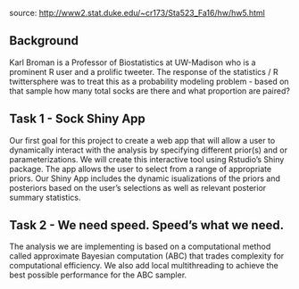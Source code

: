 

source: http://www2.stat.duke.edu/~cr173/Sta523_Fa16/hw/hw5.html


## Background

Karl Broman is a Professor of Biostatistics at UW-Madison who is a prominent R user and a prolific tweeter. The response of the statistics / R twittersphere was to treat this as a probability modeling problem - based on that sample how many total socks are there and what proportion are paired? 


## Task 1 - Sock Shiny App

Our first goal for this project to create a web app that will allow a user to dynamically interact with the analysis by specifying different prior(s) and or parameterizations. We will create this interactive tool using Rstudio’s Shiny package. The app allows the user to select from a range of appropriate priors. Our Shiny App includes the dynamic isualizations of the priors and posteriors based on the user’s selections as well as relevant posterior summary statistics.

## Task 2 - We need speed. Speed’s what we need.

The analysis we are implementing is based on a computational method called approximate Bayesian computation (ABC) that trades complexity for computational efficiency. We also add local multithreading to achieve the best possible performance for the ABC sampler. 

